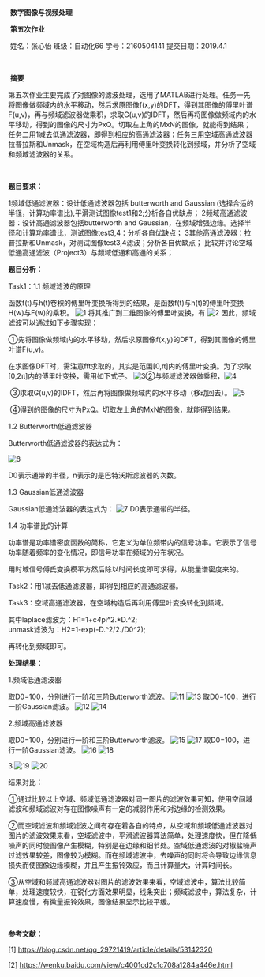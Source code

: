 ​                                                            **数字图像与视频处理** 

​                                                                    **第五次作业** 

​                   姓名：张心怡     班级：自动化66     学号：2160504141     提交日期：2019.4.1 

​                       

​                                                                           **摘要**

​       第五次作业主要完成了对图像的滤波处理，选用了MATLAB进行处理。任务一先将图像做频域内的水平移动，然后求原图像f(x,y)的DFT，得到其图像的傅里叶谱F(u,v)，再与频域滤波器做乘积，求取G(u,v)的IDFT，然后再将图像做频域内的水平移动，得到的图像的尺寸为PxQ。切取左上角的MxN的图像，就能得到结果；任务二用1减去低通滤波器，即得到相应的高通滤波器；任务三用空域高通滤波器拉普拉斯和Unmask，在空域构造后再利用傅里叶变换转化到频域，并分析了空域和频域滤波器的关系。

 

 



 

​        

**题目要求：**

1频域低通滤波器：设计低通滤波器包括 butterworth and Gaussian (选择合适的半径，计算功率谱比),平滑测试图像test1和2;分析各自优缺点；
2频域高通滤波器：设计高通滤波器包括butterworth and Gaussian，在频域增强边缘。选择半径和计算功率谱比，测试图像test3,4：分析各自优缺点；
3其他高通滤波器：拉普拉斯和Unmask，对测试图像test3,4滤波；分析各自优缺点；
比较并讨论空域低通高通滤波（Project3）与频域低通和高通的关系；


**题目分析：**

Task1：1.1 频域滤波的原理

函数f(t)与h(t)卷积的傅里叶变换所得到的结果，是函数f(t)与h(t)的傅里叶变换H(w)与F(w)的乘积。
![1](
https://github.com/Chaselzxy/hw5/blob/master/1.jpg)
将其推广到二维图像的傅里叶变换，有
![2](
https://github.com/Chaselzxy/hw5/blob/master/2.jpg)
因此，频域滤波可以通过如下步骤实现：

​        ①先将图像做频域内的水平移动，然后求原图像f(x,y)的DFT，得到其图像的傅里叶谱F(u,v)。

​           在求图像DFT时，需注意fft求取的，其实是范围[0,π]内的傅里叶变换。为了求取[0,2π]内的傅里叶变换，需用如下式子。
![3](
https://github.com/Chaselzxy/hw5/blob/master/3.jpg)
​        ②与频域滤波器做乘积，![4](
https://github.com/Chaselzxy/hw5/blob/master/4.jpg)

​        ③求取G(u,v)的IDFT，然后再将图像做频域内的水平移动（移动回去）。
![5](
https://github.com/Chaselzxy/hw5/blob/master/5.jpg)

​        ④得到的图像的尺寸为PxQ。切取左上角的MxN的图像，就能得到结果。

1.2 Butterworth低通滤波器

Butterworth低通滤波器的表达式为：

![6](
https://github.com/Chaselzxy/hw5/blob/master/6.jpg)

D0表示通带的半径，n表示的是巴特沃斯滤波器的次数。 

1.3 Gaussian低通滤波器

Gaussian低通滤波器的表达式为：
![7](
https://github.com/Chaselzxy/hw5/blob/master/7.jpg)
D0表示通带的半径。 

1.4 功率谱比的计算

功率谱是功率谱密度函数的简称，它定义为单位频带内的信号功率。它表示了信号功率随着频率的变化情况，即信号功率在频域的分布状况。

用时域信号傅氏变换模平方然后除以时间长度即可求得，从能量谱密度来的。



Task2：用1减去低通滤波器，即得到相应的高通滤波器。

 

Task3：空域高通滤波器，在空域构造后再利用傅里叶变换转化到频域。

其中laplace滤波为：H1=1+c*4*pi^2.*D.^2;  
unmask滤波为：H2=1-exp(-D.^2/2./D0^2);    

再转化到频域即可。



**处理结果：**

1.频域低通滤波器

取D0=100，分别进行一阶和三阶Butterworth滤波。
![11](
https://github.com/Chaselzxy/hw5/blob/master/13.jpg)
![13](
https://github.com/Chaselzxy/hw5/blob/master/13.jpg)
取D0=100，进行一阶Gaussian滤波。
![12](
https://github.com/Chaselzxy/hw5/blob/master/12.jpg)
![14](
https://github.com/Chaselzxy/hw5/blob/master/14.jpg)


2.频域高通滤波器

取D0=100，分别进行一阶和三阶Butterworth滤波。
![15](
https://github.com/Chaselzxy/hw5/blob/master/15.jpg)
![17](
https://github.com/Chaselzxy/hw5/blob/master/17.jpg)
取D0=100，进行一阶Gaussian滤波。
![16](
https://github.com/Chaselzxy/hw5/blob/master/16.jpg)
![18](
https://github.com/Chaselzxy/hw5/blob/master/18.jpg)

3.![19](
https://github.com/Chaselzxy/hw5/blob/master/19.jpg)
![20](
https://github.com/Chaselzxy/hw5/blob/master/20.jpg)

结果对比：

①通过比较以上空域、频域低通滤波器对同一图片的滤波效果可知，使用空间域滤波和频域滤波对存在图像噪声有一定的减弱作用和对边缘的检测效果。        

②而空域滤波和频域滤波之间有存在着各自的特点，从空域和频域低通滤波器对图片的滤波效果来看，空域滤波中，平滑滤波器算法简单，处理速度快，但在降低噪声的同时使图像产生模糊，特别是在边缘和细节处。空域低通滤波的对椒盐噪声过滤效果较差，图像较为模糊。而在频域滤波中，去噪声的同时将会导致边缘信息损失而使图像边缘模糊，并且产生振铃效应，而且计算量大，计算时间长。        

③从空域和频域高通滤波器对图片的滤波效果来看，空域滤波中，算法比较简单，处理速度较快，在锐化方面效果明显，线条突出；频域滤波中，算法复杂，计算速度慢，有微量振铃效果，图像结果显示比较平缓。 

​      



**参考文献：**

[1] https://blog.csdn.net/qq_29721419/article/details/53142320

[2] https://wenku.baidu.com/view/c4001cd2c1c708a1284a446e.html

 
